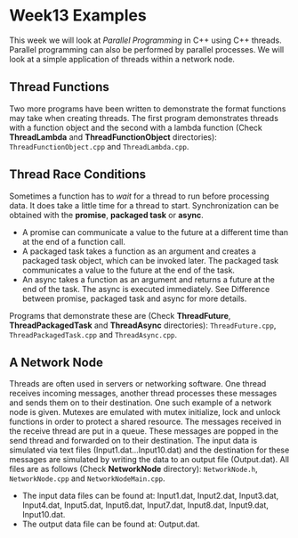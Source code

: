 # Week13 Examples 
This week we will look at *Parallel Programming* in C++ using C++ threads. Parallel programming can also be performed by parallel processes. We will look at a simple application of threads within a network node.


## Thread Functions
Two more programs have been written to demonstrate the format functions may take when creating threads. The first program demonstrates threads with a function object and the second with a lambda function (Check **ThreadLambda** and **ThreadFunctionObject** directories): `ThreadFunctionObject.cpp` and `ThreadLambda.cpp`. 

## Thread Race Conditions

Sometimes a function has to *wait* for a thread to run before processing data. It does take a little time for a thread to start. Synchronization can be obtained with the **promise**, **packaged task** or **async**. 
- A promise can communicate a value to the future at a different time than at the end of a function call. 
- A packaged task takes a function as an argument and creates a packaged task object, which can be invoked later. The packaged task communicates a value to the future at the end of the task. 
- An async takes a function as an argument and returns a future at the end of the task. The async is executed immediately. See Difference between promise, packaged task and async for more details.

Programs that demonstrate these are (Check **ThreadFuture**, **ThreadPackagedTask**  and **ThreadAsync** directories): `ThreadFuture.cpp`, `ThreadPackagedTask.cpp` and `ThreadAsync.cpp`. 

## A Network Node

Threads are often used in servers or networking software. One thread receives incoming messages, another thread processes these messages and sends them on to their destination. One such example of a network node is given. Mutexes are emulated with mutex initialize, lock and unlock functions in order to protect a shared resource. The messages received in the receive thread are put in a queue. These messages are popped in the send thread and forwarded on to their destination. The input data is simulated via text files (Input1.dat...Input10.dat) and the destination for these messages are simulated by writing the data to an output file (Output.dat). All files are as follows (Check **NetworkNode** directory): `NetworkNode.h`, `NetworkNode.cpp` and `NetworkNodeMain.cpp`.
- The input data files can be found at: Input1.dat, Input2.dat, Input3.dat, Input4.dat, Input5.dat, Input6.dat, Input7.dat, Input8.dat, Input9.dat, Input10.dat.
- The output data file can be found at: Output.dat. 